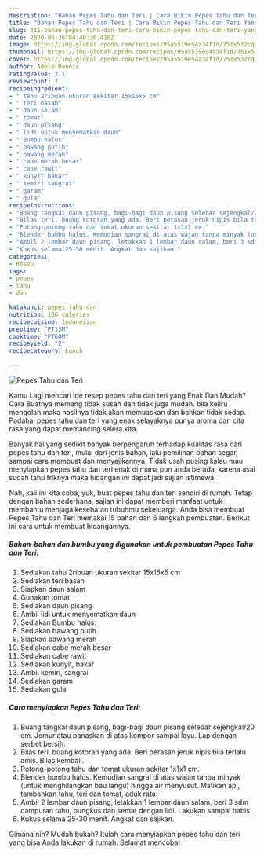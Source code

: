 ```yaml
---
description: "Bahan Pepes Tahu dan Teri | Cara Bikin Pepes Tahu dan Teri Yang Enak Dan Lezat"
title: "Bahan Pepes Tahu dan Teri | Cara Bikin Pepes Tahu dan Teri Yang Enak Dan Lezat"
slug: 411-bahan-pepes-tahu-dan-teri-cara-bikin-pepes-tahu-dan-teri-yang-enak-dan-lezat
date: 2020-06-26T04:40:30.418Z
image: https://img-global.cpcdn.com/recipes/95a5519e54a34f1d/751x532cq70/pepes-tahu-dan-teri-foto-resep-utama.jpg
thumbnail: https://img-global.cpcdn.com/recipes/95a5519e54a34f1d/751x532cq70/pepes-tahu-dan-teri-foto-resep-utama.jpg
cover: https://img-global.cpcdn.com/recipes/95a5519e54a34f1d/751x532cq70/pepes-tahu-dan-teri-foto-resep-utama.jpg
author: Adele Dennis
ratingvalue: 3.1
reviewcount: 7
recipeingredient:
- " tahu 2ribuan ukuran sekitar 15x15x5 cm"
- " teri basah"
- " daun salam"
- " tomat"
- " daun pisang"
- " lidi untuk menyematkan daun"
- " Bumbu halus"
- " bawang putih"
- " bawang merah"
- " cabe merah besar"
- " cabe rawit"
- " kunyit bakar"
- " kemiri sangrai"
- " garam"
- " gula"
recipeinstructions:
- "Buang tangkai daun pisang, bagi-bagi daun pisang selebar sejengkal/20 cm. Jemur atau panaskan di atas kompor sampai layu. Lap dengan serbet bersih."
- "Bilas teri, buang kotoran yang ada. Beri perasan jeruk nipis bila terlalu amis. Bilas kembali."
- "Potong-potong tahu dan tomat ukuran sekitar 1x1x1 cm."
- "Blender bumbu halus. Kemudian sangrai di atas wajan tanpa minyak (untuk menghilangkan bau langu) hingga air menyusut. Matikan api, tambahkan tahu, teri dan tomat, aduk rata."
- "Ambil 2 lembar daun pisang, letakkan 1 lembar daun salam, beri 3 sdm campuran tahu, bungkus dan semat dengan lidi. Lakukan sampai habis."
- "Kukus selama 25-30 menit. Angkat dan sajikan."
categories:
- Resep
tags:
- pepes
- tahu
- dan

katakunci: pepes tahu dan 
nutrition: 186 calories
recipecuisine: Indonesian
preptime: "PT13M"
cooktime: "PT60M"
recipeyield: "2"
recipecategory: Lunch

---
```



![Pepes Tahu dan Teri](https://img-global.cpcdn.com/recipes/95a5519e54a34f1d/751x532cq70/pepes-tahu-dan-teri-foto-resep-utama.jpg)

Kamu Lagi mencari ide resep pepes tahu dan teri yang Enak Dan Mudah? Cara Buatnya memang tidak susah dan tidak juga mudah. bila keliru mengolah maka hasilnya tidak akan memuaskan dan bahkan tidak sedap. Padahal pepes tahu dan teri yang enak selayaknya punya aroma dan cita rasa yang dapat memancing selera kita.

Banyak hal yang sedikit banyak berpengaruh terhadap kualitas rasa dari pepes tahu dan teri, mulai dari jenis bahan, lalu pemilihan bahan segar, sampai cara membuat dan menyajikannya. Tidak usah pusing kalau mau menyiapkan pepes tahu dan teri enak di mana pun anda berada, karena asal sudah tahu triknya maka hidangan ini dapat jadi sajian istimewa.




Nah, kali ini kita coba, yuk, buat pepes tahu dan teri sendiri di rumah. Tetap dengan bahan sederhana, sajian ini dapat memberi manfaat untuk membantu menjaga kesehatan tubuhmu sekeluarga. Anda bisa membuat Pepes Tahu dan Teri memakai 15 bahan dan 6 langkah pembuatan. Berikut ini cara untuk membuat hidangannya.

<!--inarticleads1-->

##### Bahan-bahan dan bumbu yang digunakan untuk pembuatan Pepes Tahu dan Teri:

1. Sediakan  tahu 2ribuan ukuran sekitar 15x15x5 cm
1. Sediakan  teri basah
1. Siapkan  daun salam
1. Gunakan  tomat
1. Sediakan  daun pisang
1. Ambil  lidi untuk menyematkan daun
1. Sediakan  Bumbu halus:
1. Sediakan  bawang putih
1. Siapkan  bawang merah
1. Sediakan  cabe merah besar
1. Sediakan  cabe rawit
1. Sediakan  kunyit, bakar
1. Ambil  kemiri, sangrai
1. Sediakan  garam
1. Sediakan  gula




<!--inarticleads2-->

##### Cara menyiapkan Pepes Tahu dan Teri:

1. Buang tangkai daun pisang, bagi-bagi daun pisang selebar sejengkal/20 cm. Jemur atau panaskan di atas kompor sampai layu. Lap dengan serbet bersih.
1. Bilas teri, buang kotoran yang ada. Beri perasan jeruk nipis bila terlalu amis. Bilas kembali.
1. Potong-potong tahu dan tomat ukuran sekitar 1x1x1 cm.
1. Blender bumbu halus. Kemudian sangrai di atas wajan tanpa minyak (untuk menghilangkan bau langu) hingga air menyusut. Matikan api, tambahkan tahu, teri dan tomat, aduk rata.
1. Ambil 2 lembar daun pisang, letakkan 1 lembar daun salam, beri 3 sdm campuran tahu, bungkus dan semat dengan lidi. Lakukan sampai habis.
1. Kukus selama 25-30 menit. Angkat dan sajikan.




Gimana nih? Mudah bukan? Itulah cara menyiapkan pepes tahu dan teri yang bisa Anda lakukan di rumah. Selamat mencoba!
